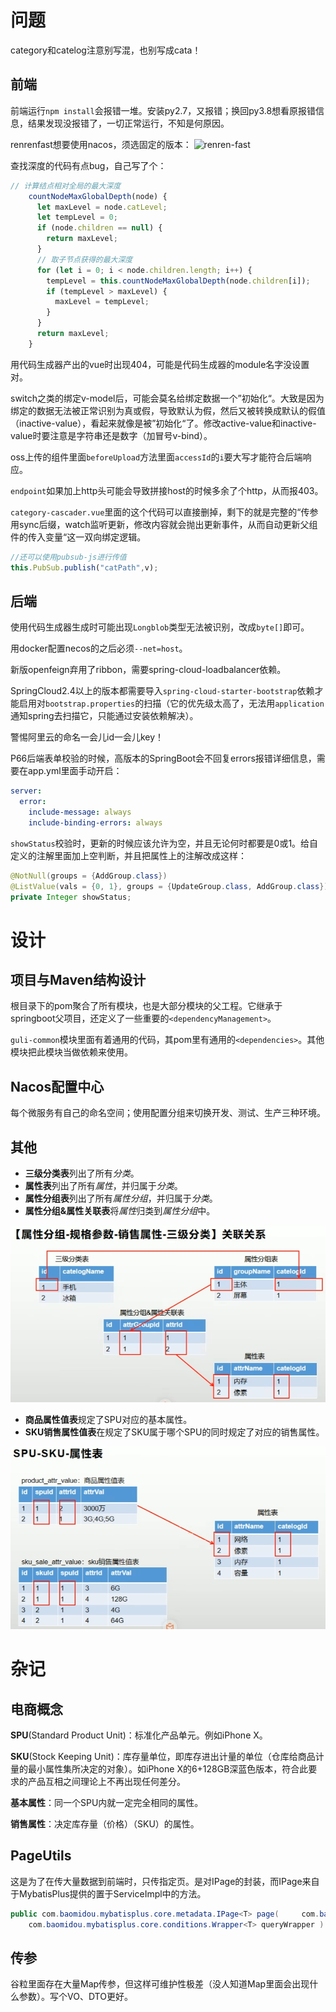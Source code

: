 # 问题

category和catelog注意别写混，也别写成cata！
## 前端
前端运行`npm install`会报错一堆。安装py2.7，又报错；换回py3.8想看原报错信息，结果发现没报错了，一切正常运行，不知是何原因。

renrenfast想要使用nacos，须选固定的版本：
![renren-fast](renren-fast.md#Nacos相关)

查找深度的代码有点bug，自己写了个：
```js
// 计算结点相对全局的最大深度
    countNodeMaxGlobalDepth(node) {
      let maxLevel = node.catLevel;
      let tempLevel = 0;
      if (node.children == null) {
        return maxLevel;
      }
      // 取子节点获得的最大深度
      for (let i = 0; i < node.children.length; i++) {
        tempLevel = this.countNodeMaxGlobalDepth(node.children[i]);
        if (tempLevel > maxLevel) {
          maxLevel = tempLevel;
        }
      }
      return maxLevel;
    }
```

用代码生成器产出的vue时出现404，可能是代码生成器的module名字没设置对。

switch之类的绑定v-model后，可能会莫名给绑定数据一个”初始化“。大致是因为绑定的数据无法被正常识别为真或假，导致默认为假，然后又被转换成默认的假值（inactive-value），看起来就像是被”初始化“了。修改active-value和inactive-value时要注意是字符串还是数字（加冒号v-bind）。

oss上传的组件里面`beforeUpload`方法里面`accessId`的`i`要大写才能符合后端响应。

`endpoint`如果加上http头可能会导致拼接host的时候多余了个http，从而报403。

`category-cascader.vue`里面的这个代码可以直接删掉，剩下的就是完整的“传参用sync后缀，watch监听更新，修改内容就会抛出更新事件，从而自动更新父组件的传入变量“这一双向绑定逻辑。
```js
//还可以使用pubsub-js进行传值
this.PubSub.publish("catPath",v);
```
## 后端
使用代码生成器生成时可能出现`Longblob`类型无法被识别，改成`byte[]`即可。

用docker配置necos的之后必须`--net=host`。

新版openfeign弃用了ribbon，需要spring-cloud-loadbalancer依赖。

SpringCloud2.4以上的版本都需要导入`spring-cloud-starter-bootstrap`依赖才能启用对`bootstrap.properties`的扫描（它的优先级太高了，无法用`application`通知spring去扫描它，只能通过安装依赖解决）。

警惕阿里云的命名一会儿id一会儿key！

P66后端表单校验的时候，高版本的SpringBoot会不回复errors报错详细信息，需要在app.yml里面手动开启：
```yml
server:  
  error:  
    include-message: always  
    include-binding-errors: always
```

`showStatus`校验时，更新的时候应该允许为空，并且无论何时都要是0或1。给自定义的注解里面加上空判断，并且把属性上的注解改成这样：

```java
@NotNull(groups = {AddGroup.class})  
@ListValue(vals = {0, 1}, groups = {UpdateGroup.class, AddGroup.class}) //自定义校验注解  
private Integer showStatus;
```
# 设计
## 项目与Maven结构设计
根目录下的pom聚合了所有模块，也是大部分模块的父工程。它继承于springboot父项目，还定义了一些重要的`<dependencyManagement>`。

`guli-common`模块里面有着通用的代码，其pom里有通用的`<dependencies>`。其他模块把此模块当做依赖来使用。

## Nacos配置中心
每个微服务有自己的命名空间；使用配置分组来切换开发、测试、生产三种环境。

## 其他

- **三级分类表**列出了所有*分类*。
- **属性表**列出了所有*属性*，并归属于*分类*。
- **属性分组表**列出了所有*属性分组*，并归属于*分类*。
- **属性分组&属性关联表**将*属性*归类到*属性分组*中。

![](assets/uTools_1679218248152.png)

- **商品属性值表**规定了SPU对应的基本属性。
- **SKU销售属性值表**在规定了SKU属于哪个SPU的同时规定了对应的销售属性。

![](assets/uTools_1679218622329.png)

# 杂记

## 电商概念

**SPU**(Standard Product Unit)：标准化产品单元。例如iPhone X。

**SKU**(Stock Keeping Unit)：库存量单位，即库存进出计量的单位（仓库给商品计量的最小属性集所决定的对象）。如iPhone X的6+128GB深蓝色版本，符合此要求的产品互相之间理论上不再出现任何差分。

**基本属性**：同一个SPU内就一定完全相同的属性。

**销售属性**：决定库存量（价格）（SKU）的属性。

## PageUtils

这是为了在传大量数据到前端时，只传指定页。是对IPage的封装，而IPage来自于MybatisPlus提供的置于ServiceImpl中的方法。

```java
public com.baomidou.mybatisplus.core.metadata.IPage<T> page(     com.baomidou.mybatisplus.core.metadata.IPage<T> page,
    com.baomidou.mybatisplus.core.conditions.Wrapper<T> queryWrapper )
```

## 传参

谷粒里面存在大量Map传参，但这样可维护性极差（没人知道Map里面会出现什么参数）。写个VO、DTO更好。




















